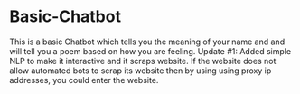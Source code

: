 # Basic-Chatbot
This is a basic Chatbot which tells you the meaning of your name and and will tell you a poem based on how you are feeling.
Update #1: Added simple NLP to make it interactive and it scraps website. If the website does not allow automated bots to scrap its website then by using using proxy ip addresses, you could enter the website.

